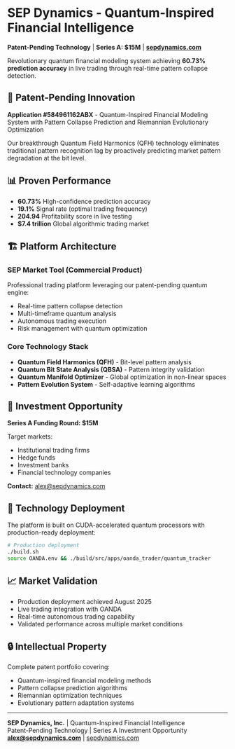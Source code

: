 # SEP Dynamics - Quantum-Inspired Financial Intelligence

**Patent-Pending Technology** | **Series A: $15M** | **[sepdynamics.com](https://sepdynamics.com)**

Revolutionary quantum financial modeling system achieving **60.73% prediction accuracy** in live trading through real-time pattern collapse detection.

## 🚀 Patent-Pending Innovation

**Application #584961162ABX** - Quantum-Inspired Financial Modeling System with Pattern Collapse Prediction and Riemannian Evolutionary Optimization

Our breakthrough Quantum Field Harmonics (QFH) technology eliminates traditional pattern recognition lag by proactively predicting market pattern degradation at the bit level.

## 📊 Proven Performance

- **60.73%** High-confidence prediction accuracy
- **19.1%** Signal rate (optimal trading frequency)
- **204.94** Profitability score in live testing
- **$7.4 trillion** Global algorithmic trading market

## 🏗️ Platform Architecture

### SEP Market Tool (Commercial Product)
Professional trading platform leveraging our patent-pending quantum engine:
- Real-time pattern collapse detection
- Multi-timeframe quantum analysis
- Autonomous trading execution
- Risk management with quantum optimization

### Core Technology Stack
- **Quantum Field Harmonics (QFH)** - Bit-level pattern analysis
- **Quantum Bit State Analysis (QBSA)** - Pattern integrity validation  
- **Quantum Manifold Optimizer** - Global optimization in non-linear spaces
- **Pattern Evolution System** - Self-adaptive learning algorithms

## 💼 Investment Opportunity

**Series A Funding Round: $15M**

Target markets:
- Institutional trading firms
- Hedge funds
- Investment banks
- Financial technology companies

**Contact:** alex@sepdynamics.com

## 🔧 Technology Deployment

The platform is built on CUDA-accelerated quantum processors with production-ready deployment:

```bash
# Production deployment
./build.sh
source OANDA.env && ./build/src/apps/oanda_trader/quantum_tracker
```

## 📈 Market Validation

- Production deployment achieved August 2025
- Live trading integration with OANDA
- Real-time autonomous trading capability
- Validated performance across multiple market conditions

## 🔒 Intellectual Property

Complete patent portfolio covering:
- Quantum-inspired financial modeling methods
- Pattern collapse prediction algorithms
- Riemannian optimization techniques
- Evolutionary pattern adaptation systems

---

**SEP Dynamics, Inc.** | Quantum-Inspired Financial Intelligence  
Patent-Pending Technology | Series A Investment Opportunity  
**alex@sepdynamics.com** | [sepdynamics.com](https://sepdynamics.com)
